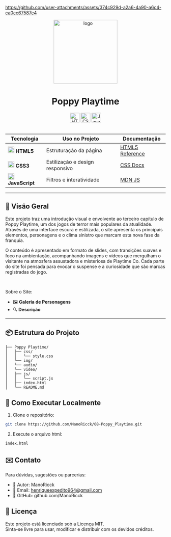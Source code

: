 https://github.com/user-attachments/assets/374c929d-a2a6-4a90-a6c4-ca0cc67587e4

<div align="center">
  <img src="https://github.com/user-attachments/assets/03488c8f-e06e-4e34-8b8f-a97af7832a47" alt="logo" height="200">
</div>
<h1 align="center">  
  Poppy Playtime
</h1>  

<div align="center">  
  <img src="https://img.shields.io/badge/HTML5-Estrutura-orange?logo=html5&style=for-the-badge" alt="HTML5" height="30">  
  <img src="https://img.shields.io/badge/CSS3-Estilo-blue?logo=css3&style=for-the-badge" alt="CSS3" height="30">  
  <img src="https://img.shields.io/badge/JavaScript-Interatividade-yellow?logo=javascript&style=for-the-badge" alt="JavaScript" height="30">  
</div>  

<br>  

<div align="center">  

| Tecnologia | Uso no Projeto | Documentação |  
|------------|----------------|--------------|  
| <img src="https://www.w3.org/html/logo/downloads/HTML5_Badge_256.png" width="20"> **HTML5** | Estruturação da página | [HTML5 Reference](https://developer.mozilla.org/pt-BR/docs/Web/HTML) |  
| <img src="https://cdn-icons-png.flaticon.com/512/732/732190.png" width="20"> **CSS3** | Estilização e design responsivo | [CSS Docs](https://developer.mozilla.org/pt-BR/docs/Web/CSS) |  
| <img src="https://cdn-icons-png.flaticon.com/512/5968/5968292.png" width="20"> **JavaScript** | Filtros e interatividade | [MDN JS](https://developer.mozilla.org/pt-BR/docs/Web/JavaScript) |  

</div>  

---  

## 🌟 Visão Geral  

Este projeto traz uma introdução visual e envolvente ao terceiro capítulo de Poppy Playtime, um dos jogos de terror mais populares da atualidade. Através de uma interface escura e estilizada, o site apresenta os principais elementos, personagens e o clima sinistro que marcam esta nova fase da franquia.

O conteúdo é apresentado em formato de slides, com transições suaves e foco na ambientação, acompanhando imagens e vídeos que mergulham o visitante na atmosfera assustadora e misteriosa de Playtime Co. Cada parte do site foi pensada para evocar o suspense e a curiosidade que são marcas registradas do jogo.

<br>

Sobre o Site:  
- 🖼️ **Galeria de Personagens**
- 🔍 **Descrição**

---  


## 📦 Estrutura do Projeto  

```tree
├── Poppy Playtime/
│   ├── css/
│   │   └── style.css
│   └── img/
│   └── audio/
│   └── video/
│   ├── js/
│   │   └── script.js
│   ├── index.html
│   └── README.md

```


## 🚀 Como Executar Localmente

1. Clone o repositório:
```bash
git clone https://github.com/ManoRicck/08-Poppy_Playtime.git
```
2. Execute o arquivo html:
```bash
index.html
```


## ✉️ Contato

Para dúvidas, sugestões ou parcerias:

- 👤 Autor: ManoRicck
- 📧 Email: henriqueexpedito964@gmail.com
- 🧠 GitHub: github.com/ManoRicck

## 📄 Licença

Este projeto está licenciado sob a Licença MIT.<br>
Sinta-se livre para usar, modificar e distribuir com os devidos créditos.
